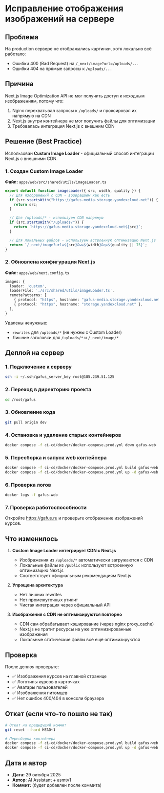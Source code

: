 # Исправление отображения изображений на сервере

## Проблема

На production сервере не отображались картинки, хотя локально всё работало:
- Ошибки 400 (Bad Request) на `/_next/image?url=/uploads/...`
- Ошибки 404 на прямые запросы к `/uploads/...`

## Причина

Next.js Image Optimization API не мог получить доступ к исходным изображениям, потому что:
1. Nginx перехватывал запросы к `/uploads/` и проксировал их напрямую на CDN
2. Next.js внутри контейнера не мог получить файлы для оптимизации
3. Требовалась интеграция Next.js с внешним CDN

## Решение (Best Practice)

Использован **Custom Image Loader** - официальный способ интеграции Next.js с внешними CDN.

### 1. Создан Custom Image Loader

**Файл:** `apps/web/src/shared/utils/imageLoader.ts`

```typescript
export default function imageLoader({ src, width, quality }) {
  // Для изображений с CDN - возвращаем как есть
  if (src.startsWith("https://gafus-media.storage.yandexcloud.net")) {
    return src;
  }

  // Для /uploads/* - используем CDN напрямую
  if (src.startsWith("/uploads/")) {
    return `https://gafus-media.storage.yandexcloud.net${src}`;
  }

  // Для локальных файлов - используем встроенную оптимизацию Next.js
  return `/_next/image?url=${src}&w=${width}&q=${quality || 75}`;
}
```

### 2. Обновлена конфигурация Next.js

**Файл:** `apps/web/next.config.ts`

```typescript
images: {
  loader: 'custom',
  loaderFile: './src/shared/utils/imageLoader.ts',
  remotePatterns: [
    { protocol: "https", hostname: "gafus-media.storage.yandexcloud.net" },
    { protocol: "https", hostname: "storage.yandexcloud.net" },
  ],
}
```

Удалены ненужные:
- `rewrites` для `/uploads/*` (не нужны с Custom Loader)
- Лишние заголовки для `/uploads/*` и `/_next/image/*`

## Деплой на сервер

### 1. Подключение к серверу

```bash
ssh -i ~/.ssh/gafus_server_key root@185.239.51.125
```

### 2. Переход в директорию проекта

```bash
cd /root/gafus
```

### 3. Обновление кода

```bash
git pull origin dev
```

### 4. Остановка и удаление старых контейнеров

```bash
docker compose -f ci-cd/docker/docker-compose.prod.yml down gafus-web
```

### 5. Пересборка и запуск web контейнера

```bash
docker compose -f ci-cd/docker/docker-compose.prod.yml build gafus-web
docker compose -f ci-cd/docker/docker-compose.prod.yml up -d gafus-web
```

### 6. Проверка логов

```bash
docker logs -f gafus-web
```

### 7. Проверка работоспособности

Откройте https://gafus.ru и проверьте отображение изображений курсов.

## Что изменилось

1. **Custom Image Loader интегрирует CDN с Next.js**
   - Изображения из `/uploads/*` автоматически загружаются с CDN
   - Локальные файлы из `/public` используют встроенную оптимизацию Next.js
   - Соответствует официальным рекомендациям Next.js

2. **Упрощена архитектура**
   - Нет лишних rewrites
   - Нет промежуточных утилит
   - Чистая интеграция через официальный API

3. **Изображения с CDN не оптимизируются повторно**
   - CDN сам обрабатывает кэширование (через nginx proxy_cache)
   - Next.js не тратит ресурсы на уже оптимизированные изображения
   - Локальные статические файлы всё ещё оптимизируются

## Проверка

После деплоя проверьте:
- ✅ Изображения курсов на главной странице
- ✅ Логотипы курсов в карточках
- ✅ Аватары пользователей
- ✅ Изображения питомцев
- ✅ Нет ошибок 400/404 в консоли браузера

## Откат (если что-то пошло не так)

```bash
# Откат на предыдущий коммит
git reset --hard HEAD~1

# Пересборка контейнера
docker compose -f ci-cd/docker/docker-compose.prod.yml build gafus-web
docker compose -f ci-cd/docker/docker-compose.prod.yml up -d gafus-web
```

## Дата и автор

- **Дата:** 29 октября 2025
- **Автор:** AI Assistant + asmtv1
- **Коммит:** (будет добавлен после коммита)

